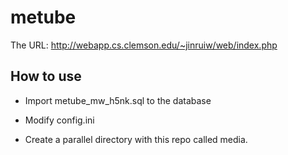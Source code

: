 # metube
The URL: http://webapp.cs.clemson.edu/~jinruiw/web/index.php

## How to use
- Import metube_mw_h5nk.sql to the database

- Modify config.ini

- Create a parallel directory with this repo called media.
